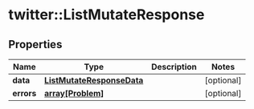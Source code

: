 # twitter::ListMutateResponse


## Properties
Name | Type | Description | Notes
------------ | ------------- | ------------- | -------------
**data** | [**ListMutateResponseData**](ListMutateResponse_data.md) |  | [optional] 
**errors** | [**array[Problem]**](Problem.md) |  | [optional] 


